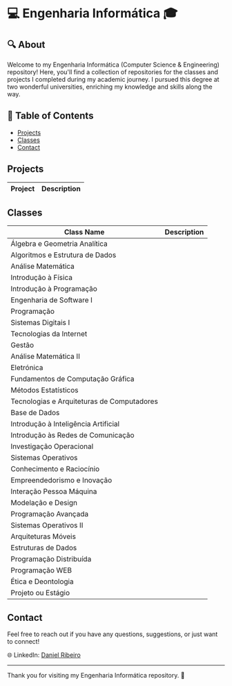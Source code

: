 # 💻 Engenharia Informática 🎓

## 🔍 About
Welcome to my Engenharia Informática (Computer Science & Engineering) repository! Here, you'll find a collection of repositories for the classes and projects I completed during my academic journey. I pursued this degree at two wonderful universities, enriching my knowledge and skills along the way.

## 📖 Table of Contents
- [Projects](#projects)
- [Classes](#classes)
- [Contact](#contact)

## Projects
| Project | Description |
| ---- | ---- |


## Classes
| Class Name | Description |
| ---- | ---- |
| Álgebra e Geometria Analítica | |
| Algoritmos e Estrutura de Dados | |
| Análise Matemática | |
| Introdução à Física | |
| Introdução à Programação | |
| Engenharia de Software I | |
| Programação | |
| Sistemas Digitais I| |
| Tecnologias da Internet | |
| Gestão | |
| Análise Matemática II | |
| Eletrónica | |
| Fundamentos de Computação Gráfica | |
| Métodos Estatísticos | |
| Tecnologias e Arquiteturas de Computadores | |
| Base de Dados | |
| Introdução à Inteligência Artificial | |
| Introdução às Redes de Comunicação | |
| Investigação Operacional | |
| Sistemas Operativos | |
| Conhecimento e Raciocínio | |
| Empreendedorismo e Inovação | |
| Interação Pessoa Máquina | |
| Modelação e Design | |
| Programação Avançada | |
| Sistemas Operativos II | |
| Arquiteturas Móveis | |
| Estruturas de Dados | |
| Programação Distribuída | |
| Programação WEB | |
| Ética e Deontologia | |
| Projeto ou Estágio | |

## Contact

Feel free to reach out if you have any questions, suggestions, or just want to connect!

🌐 LinkedIn: [Daniel Ribeiro](https://www.linkedin.com/in/dmoreiraribeiro/)

---

Thank you for visiting my Engenharia Informática repository. 🚀